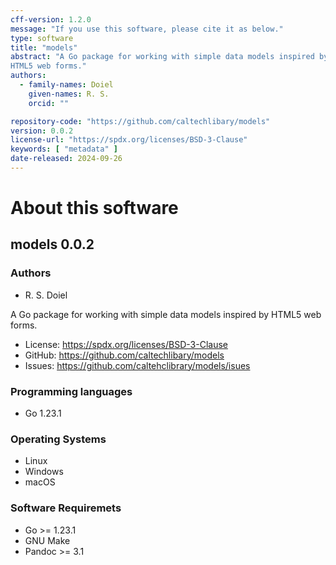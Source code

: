 ```yaml
---
cff-version: 1.2.0
message: "If you use this software, please cite it as below."
type: software
title: "models"
abstract: "A Go package for working with simple data models inspired by
HTML5 web forms."
authors:
  - family-names: Doiel
    given-names: R. S.
    orcid: ""

repository-code: "https://github.com/caltechlibary/models"
version: 0.0.2
license-url: "https://spdx.org/licenses/BSD-3-Clause"
keywords: [ "metadata" ]
date-released: 2024-09-26
---
```


About this software
===================

## models 0.0.2

### Authors

- R. S. Doiel



A Go package for working with simple data models inspired by HTML5 web
forms.

- License: <https://spdx.org/licenses/BSD-3-Clause>
- GitHub: <https://github.com/caltechlibary/models>
- Issues: <https://github.com/caltehclibrary/models/isues>


### Programming languages

- Go 1.23.1

### Operating Systems

- Linux
- Windows
- macOS

### Software Requiremets

- Go &gt;= 1.23.1
- GNU Make
- Pandoc &gt;= 3.1
